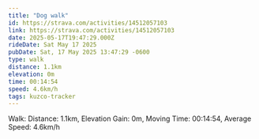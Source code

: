 ```yaml
---
title: "Dog walk"
id: https://strava.com/activities/14512057103
link: https://strava.com/activities/14512057103
date: 2025-05-17T19:47:29.000Z
rideDate: Sat May 17 2025
pubDate: Sat, 17 May 2025 13:47:29 -0600
type: walk
distance: 1.1km
elevation: 0m
time: 00:14:54
speed: 4.6km/h
tags: kuzco-tracker
---
```

Walk: Distance: 1.1km, Elevation Gain: 0m, Moving Time: 00:14:54, Average Speed: 4.6km/h